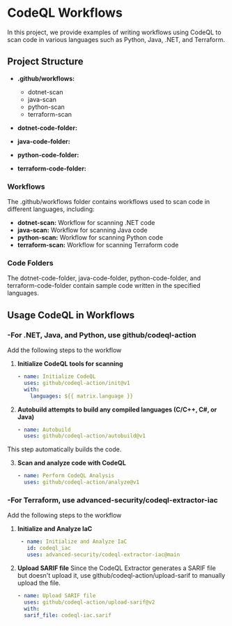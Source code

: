 # CodeQL Workflows
In this project, we provide examples of writing workflows using CodeQL to scan code in various languages such as Python, Java, .NET, and Terraform.

## Project Structure

- **.github/workflows:**
  - dotnet-scan
  - java-scan
  - python-scan
  - terraform-scan

- **dotnet-code-folder:** 
- **java-code-folder:** 
- **python-code-folder:** 
- **terraform-code-folder:** 

### Workflows
The .github/workflows folder contains workflows used to scan code in different languages, including:
- **dotnet-scan:** Workflow for scanning .NET code
- **java-scan:** Workflow for scanning Java code
- **python-scan:** Workflow for scanning Python code
- **terraform-scan:** Workflow for scanning Terraform code

### Code Folders
The dotnet-code-folder, java-code-folder, python-code-folder, and terraform-code-folder contain sample code written in the specified languages.

## Usage CodeQL in Workflows
### -For .NET, Java, and Python, use github/codeql-action
Add the following steps to the workflow

1. **Initialize CodeQL tools for scanning**
   ```yaml
   - name: Initialize CodeQL
     uses: github/codeql-action/init@v1
     with:
       languages: ${{ matrix.language }}

2. **Autobuild attempts to build any compiled languages (C/C++, C#, or Java)**
    ```yaml
    - name: Autobuild
      uses: github/codeql-action/autobuild@v1

This step automatically builds the code.

3. **Scan and analyze code with CodeQL**
    ```yaml
    - name: Perform CodeQL Analysis
      uses: github/codeql-action/analyze@v1

### -For Terraform, use advanced-security/codeql-extractor-iac
Add the following steps to the workflow

1. **Initialize and Analyze IaC**
   ```yaml
    - name: Initialize and Analyze IaC
      id: codeql_iac
      uses: advanced-security/codeql-extractor-iac@main


2. **Upload SARIF file**
Since the CodeQL Extractor generates a SARIF file but doesn't upload it, use github/codeql-action/upload-sarif to manually upload the file.

    ```yaml
    - name: Upload SARIF file
      uses: github/codeql-action/upload-sarif@v2
      with:
      sarif_file: codeql-iac.sarif
